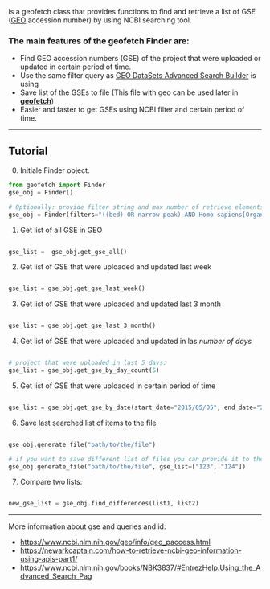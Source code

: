 is a geofetch class that provides functions to find and retrieve a list of GSE ([GEO](https://www.ncbi.nlm.nih.gov/geo/) accession number) by using NCBI searching tool.


### The main features of the geofetch Finder are:
- Find GEO accession numbers (GSE) of the project that were uploaded or updated in certain period of time.
- Use the same filter query as [GEO DataSets Advanced Search Builder](https://www.ncbi.nlm.nih.gov/gds/advanced) is using
- Save list of the GSEs to file (This file with geo can be used later in **[geofetch](http://geofetch.databio.org/en/latest/)**)
- Easier and faster to get GSEs using NCBI filter and certain period of time.


___
## Tutorial

0) Initiale Finder object. 
```python
from geofetch import Finder
gse_obj = Finder()

# Optionally: provide filter string and max number of retrieve elements
gse_obj = Finder(filters="((bed) OR narrow peak) AND Homo sapiens[Organism]", retmax=10)
```

1) Get list of all GSE in GEO 
```python

gse_list =  gse_obj.get_gse_all()

```

2) Get list of GSE that were uploaded and updated last week
```python

gse_list = gse_obj.get_gse_last_week() 

```

3) Get list of GSE that were uploaded and updated last 3 month
```python

gse_list = gse_obj.get_gse_last_3_month()

```

4) Get list of GSE that were uploaded and updated in las *number of days*
```python

# project that were uploaded in last 5 days:
gse_list = gse_obj.get_gse_by_day_count(5)

```

5) Get list of GSE that were uploaded in certain period of time
```python

gse_list = gse_obj.get_gse_by_date(start_date="2015/05/05", end_date="2020/05/05")

```

6) Save last searched list of items to the file
```python

gse_obj.generate_file("path/to/the/file")

# if you want to save different list of files you can provide it to the function
gse_obj.generate_file("path/to/the/file", gse_list=["123", "124"])

```

7) Compare two lists:
```python

new_gse_list = gse_obj.find_differences(list1, list2)

```

----

More information about gse and queries and id:
- https://www.ncbi.nlm.nih.gov/geo/info/geo_paccess.html
- https://newarkcaptain.com/how-to-retrieve-ncbi-geo-information-using-apis-part1/
- https://www.ncbi.nlm.nih.gov/books/NBK3837/#EntrezHelp.Using_the_Advanced_Search_Pag